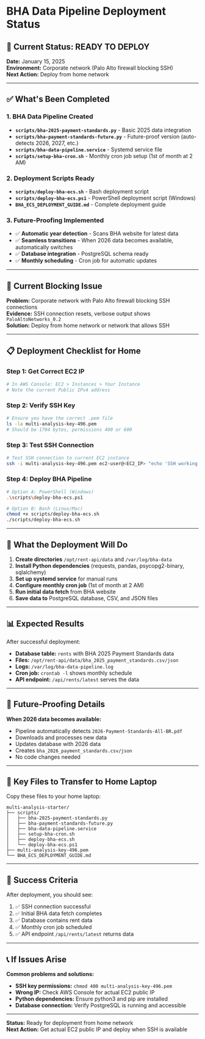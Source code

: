 # BHA Data Pipeline Deployment Status

## 🎯 **Current Status: READY TO DEPLOY**

**Date:** January 15, 2025  
**Environment:** Corporate network (Palo Alto firewall blocking SSH)  
**Next Action:** Deploy from home network

---

## ✅ **What's Been Completed**

### **1. BHA Data Pipeline Created**
- **`scripts/bha-2025-payment-standards.py`** - Basic 2025 data integration
- **`scripts/bha-payment-standards-future.py`** - Future-proof version (auto-detects 2026, 2027, etc.)
- **`scripts/bha-data-pipeline.service`** - Systemd service file
- **`scripts/setup-bha-cron.sh`** - Monthly cron job setup (1st of month at 2 AM)

### **2. Deployment Scripts Ready**
- **`scripts/deploy-bha-ecs.sh`** - Bash deployment script
- **`scripts/deploy-bha-ecs.ps1`** - PowerShell deployment script (Windows)
- **`BHA_ECS_DEPLOYMENT_GUIDE.md`** - Complete deployment guide

### **3. Future-Proofing Implemented**
- ✅ **Automatic year detection** - Scans BHA website for latest data
- ✅ **Seamless transitions** - When 2026 data becomes available, automatically switches
- ✅ **Database integration** - PostgreSQL schema ready
- ✅ **Monthly scheduling** - Cron job for automatic updates

---

## 🚫 **Current Blocking Issue**

**Problem:** Corporate network with Palo Alto firewall blocking SSH connections  
**Evidence:** SSH connection resets, verbose output shows `PaloAltoNetworks_0.2`  
**Solution:** Deploy from home network or network that allows SSH

---

## 📋 **Deployment Checklist for Home**

### **Step 1: Get Correct EC2 IP**
```bash
# In AWS Console: EC2 > Instances > Your Instance
# Note the current Public IPv4 address
```

### **Step 2: Verify SSH Key**
```bash
# Ensure you have the correct .pem file
ls -la multi-analysis-key-496.pem
# Should be 1704 bytes, permissions 400 or 600
```

### **Step 3: Test SSH Connection**
```bash
# Test SSH connection to current EC2 instance
ssh -i multi-analysis-key-496.pem ec2-user@<EC2_IP> "echo 'SSH working'"
```

### **Step 4: Deploy BHA Pipeline**
```bash
# Option A: PowerShell (Windows)
.\scripts\deploy-bha-ecs.ps1

# Option B: Bash (Linux/Mac)
chmod +x scripts/deploy-bha-ecs.sh
./scripts/deploy-bha-ecs.sh
```

---

## 🔧 **What the Deployment Will Do**

1. **Create directories** `/opt/rent-api/data` and `/var/log/bha-data`
2. **Install Python dependencies** (requests, pandas, psycopg2-binary, sqlalchemy)
3. **Set up systemd service** for manual runs
4. **Configure monthly cron job** (1st of month at 2 AM)
5. **Run initial data fetch** from BHA website
6. **Save data to** PostgreSQL database, CSV, and JSON files

---

## 📊 **Expected Results**

After successful deployment:
- **Database table:** `rents` with BHA 2025 Payment Standards data
- **Files:** `/opt/rent-api/data/bha_2025_payment_standards.csv/json`
- **Logs:** `/var/log/bha-data-pipeline.log`
- **Cron job:** `crontab -l` shows monthly schedule
- **API endpoint:** `/api/rents/latest` serves the data

---

## 🔄 **Future-Proofing Details**

**When 2026 data becomes available:**
- Pipeline automatically detects `2026-Payment-Standards-All-BR.pdf`
- Downloads and processes new data
- Updates database with 2026 data
- Creates `bha_2026_payment_standards.csv/json`
- No code changes needed

---

## 📁 **Key Files to Transfer to Home Laptop**

Copy these files to your home laptop:
```
multi-analysis-starter/
├── scripts/
│   ├── bha-2025-payment-standards.py
│   ├── bha-payment-standards-future.py
│   ├── bha-data-pipeline.service
│   ├── setup-bha-cron.sh
│   ├── deploy-bha-ecs.sh
│   └── deploy-bha-ecs.ps1
├── multi-analysis-key-496.pem
└── BHA_ECS_DEPLOYMENT_GUIDE.md
```

---

## 🎯 **Success Criteria**

After deployment, you should see:
1. ✅ SSH connection successful
2. ✅ Initial BHA data fetch completes
3. ✅ Database contains rent data
4. ✅ Monthly cron job scheduled
5. ✅ API endpoint `/api/rents/latest` returns data

---

## 📞 **If Issues Arise**

**Common problems and solutions:**
- **SSH key permissions:** `chmod 400 multi-analysis-key-496.pem`
- **Wrong IP:** Check AWS Console for actual EC2 public IP
- **Python dependencies:** Ensure python3 and pip are installed
- **Database connection:** Verify PostgreSQL is running and accessible

---

**Status:** Ready for deployment from home network  
**Next Action:** Get actual EC2 public IP and deploy when SSH is available
